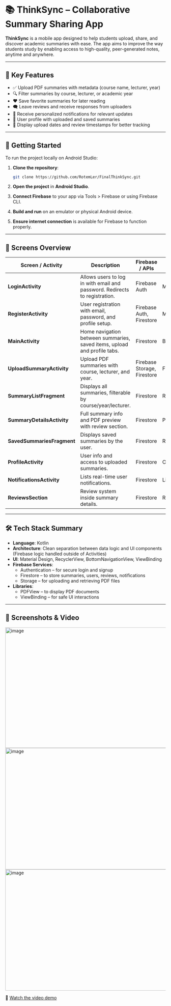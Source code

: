 
# 📚 ThinkSync – Collaborative Summary Sharing App

**ThinkSync** is a mobile app designed to help students upload, share, and discover academic summaries with ease. The app aims to improve the way students study by enabling access to high-quality, peer-generated notes, anytime and anywhere.

---

## 🚀 Key Features

- ✅ Upload PDF summaries with metadata (course name, lecturer, year)
- 🔍 Filter summaries by course, lecturer, or academic year
- ❤️ Save favorite summaries for later reading
- 🗨️ Leave reviews and receive responses from uploaders
- 🔔 Receive personalized notifications for relevant updates
- 👤 User profile with uploaded and saved summaries
- 📅 Display upload dates and review timestamps for better tracking

---

## 🧪 Getting Started

To run the project locally on Android Studio:

1. **Clone the repository**:
   ```bash
   git clone https://github.com/RotemLer/FinalThinkSync.git
   ```

2. **Open the project** in **Android Studio**.

3. **Connect Firebase** to your app via Tools > Firebase or using Firebase CLI.

4. **Build and run** on an emulator or physical Android device.

5. **Ensure internet connection** is available for Firebase to function properly.

---

## 📱 Screens Overview

| Screen / Activity         | Description                                                                 | Firebase / APIs              | Libraries / Components              |
|--------------------------|-----------------------------------------------------------------------------|------------------------------|-------------------------------------|
| **LoginActivity**         | Allows users to log in with email and password. Redirects to registration. | Firebase Auth                | Material Design                     |
| **RegisterActivity**      | User registration with email, password, and profile setup.                 | Firebase Auth, Firestore     | Material Design                     |
| **MainActivity**          | Home navigation between summaries, saved items, upload and profile tabs.  | Firestore                    | BottomNavigationView                |
| **UploadSummaryActivity** | Upload PDF summaries with course, lecturer, and year.                      | Firebase Storage, Firestore  | File Picker                         |
| **SummaryListFragment**   | Displays all summaries, filterable by course/year/lecturer.                | Firestore                    | RecyclerView                        |
| **SummaryDetailsActivity**| Full summary info and PDF preview with review section.                     | Firestore                    | PDFView, Glide                      |
| **SavedSummariesFragment**| Displays saved summaries by the user.                                      | Firestore                    | RecyclerView                        |
| **ProfileActivity**       | User info and access to uploaded summaries.                                | Firestore                    | CardView                            |
| **NotificationsActivity** | Lists real-time user notifications.                                        | Firestore                    | LinearLayout                        |
| **ReviewsSection**        | Review system inside summary details.                                      | Firestore                    | RecyclerView                        |

---

## 🛠 Tech Stack Summary

- **Language**: Kotlin
- **Architecture**: Clean separation between data logic and UI components (Firebase logic handled outside of Activities)
- **UI**: Material Design, RecyclerView, BottomNavigationView, ViewBinding
- **Firebase Services**:
  - Authentication – for secure login and signup
  - Firestore – to store summaries, users, reviews, notifications
  - Storage – for uploading and retrieving PDF files
- **Libraries**:
  - PDFView – to display PDF documents
  - ViewBinding – for safe UI interactions


---

## 📸 Screenshots & Video

<img width="974" height="379" alt="image" src="https://github.com/user-attachments/assets/82ecd6a1-0d6a-489b-9377-ab6b1e85b768" />

<img width="785" height="382" alt="image" src="https://github.com/user-attachments/assets/6b919a56-753e-4f38-a7cf-f237c5182106" />

<img width="602" height="381" alt="image" src="https://github.com/user-attachments/assets/849e4664-9172-4f74-b09a-bc10abdf844a" />

🎥 [Watch the video demo](https://github.com/user-attachments/assets/90ed2950-a0d3-4db2-b5c1-66a07b824df0)

